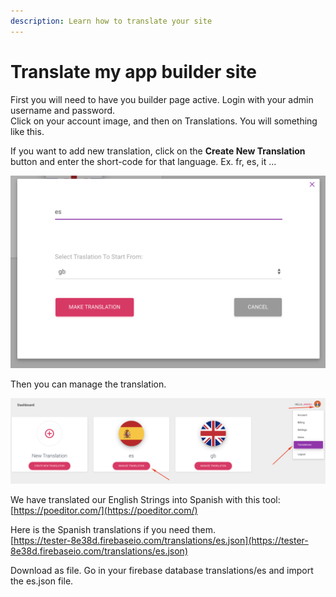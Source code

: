 ```yaml
---
description: Learn how to translate your site
---
```


# Translate my app builder site

First you will need to have you builder page active. Login with your admin username and password.   
Click on your account image, and then on Translations. You will something like this.

If you want to add new translation, click on the **Create New Translation** button and enter the short-code for that language. Ex. fr, es, it ...



![](../.gitbook/assets/new_translation.png)

  
Then you can manage the translation.  


![](../.gitbook/assets/translation.png)



We have translated our English Strings into Spanish with this tool: [https://poeditor.com/](https://poeditor.com/)

Here is the Spanish translations if you need them.  
[https://tester-8e38d.firebaseio.com/translations/es.json](https://tester-8e38d.firebaseio.com/translations/es.json)  
  
Download as file. Go in your firebase database translations/es and import the es.json file.

